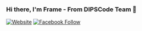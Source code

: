 ### Hi there, I'm Frame - From DIPSCode Team 👋

[![Website](https://img.shields.io/website?label=DISCORD&style=for-the-badge&color=9cf&url=https://discord.gg/jTmpeQNBxH)](https://discord.gg/jTmpeQNBxH)
[![Facebook Follow](https://img.shields.io/facebook/follow/framexfosho?color=1DA1F2&logo=facebook&style=for-the-badge)](https://facebook.com/framexfosho)
